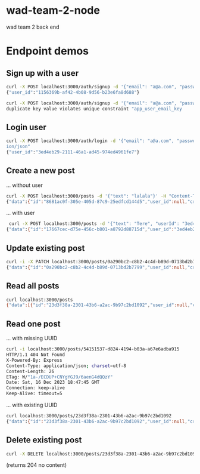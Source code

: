 # wad-team-2-node
wad team 2 back end

# Endpoint demos

## Sign up with a user

```bash
curl -X POST localhost:3000/auth/signup -d '{"email": "a@a.com", "password": "1234"}' -H "content-type:application/json"
{"user_id":"1156369b-af42-4b08-9d56-b23e6fa8d688"}

curl -X POST localhost:3000/auth/signup -d '{"email": "a@a.com", "password": "1234"}' -H "content-type:application/json"
duplicate key value violates unique constraint "app_user_email_key
```

## Login user

```bash
curl -X POST localhost:3000/auth/login -d '{"email": "a@a.com", "password": "1234"}' -H "content-type:applicat
ion/json"
{"user_id":"3ed4eb29-2111-46a1-ad45-974ed4961fe7"}
```

## Create a new post

... without user

```bash
curl -X POST localhost:3000/posts -d '{"text": "lalala"}' -H "Content-Type: application/json"
{"data":{"id":"8681ac0f-305e-405d-87c9-25edfcd144d5","user_id":null,"created_at":"2023-12-17T13:13:20.307Z","text":"lalala","likes":0}}
```

... with user

```bash
 curl -X POST localhost:3000/posts -d '{"text": "Tere", "userId": "3ed4eb29-2111-46a1-ad45-974ed4961fe7"}' -H "Content-Type: application/json"
{"data":{"id":"17667cec-d75e-456c-b801-a8792d88715d","user_id":"3ed4eb29-2111-46a1-ad45-974ed4961fe7","created_at":"2023-12-17T13:17:52.512Z","text":"Tere","likes":0}}
```

## Update existing post

```bash
curl -i -X PATCH localhost:3000/posts/0a290bc2-c8b2-4c4d-b89d-0713bd2b7799 -d '{"text": "ghhhhhh"}' -H "Content-Type: application/json"
{"data":{"id":"0a290bc2-c8b2-4c4d-b89d-0713bd2b7799","user_id":null,"created_at":"2023-12-17T09:55:24.766Z","text":"ghhhhhh","likes":0}}
```

## Read all posts

```bash
curl localhost:3000/posts
{"data":[{"id":"23d3f38a-2301-43b6-a2ac-9b97c2bd1092","user_id":null,"created_at":"2023-12-16T18:14:18.197Z","text":"lalala","likes":0},{"id":"22c2bc0f-1344-4d44-a644-fad4548f0ca3","user_id":"1156369b-af42-4b08-9d56-b23e6fa8d688","created_at":"2023-12-16T18:14:27.701Z","text":"lalala","likes":0}]}
```

## Read one post

... with missing UUID
```bash
curl -i localhost:3000/posts/54151537-d824-4194-b03a-a67e6adba915
HTTP/1.1 404 Not Found
X-Powered-By: Express
Content-Type: application/json; charset=utf-8
Content-Length: 26
ETag: W/"1a-/ECDUP+CNYgYGJ9/6aenG4dQQzY"
Date: Sat, 16 Dec 2023 18:47:45 GMT
Connection: keep-alive
Keep-Alive: timeout=5
```

... with existing UUID
```bash
curl localhost:3000/posts/23d3f38a-2301-43b6-a2ac-9b97c2bd1092
{"data":{"id":"23d3f38a-2301-43b6-a2ac-9b97c2bd1092","user_id":null,"created_at":"2023-12-16T18:14:18.197Z","text":"lalala","likes":0}}
```

## Delete existing post

```bash
curl -X DELETE localhost:3000/posts/23d3f38a-2301-43b6-a2ac-9b97c2bd1092
```

(returns 204 no content)
